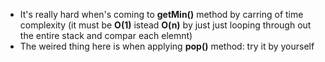 * It's really hard when's coming to **getMin()** method by carring of time complexity (it must be **O(1)** istead **O(n)** by just just looping through out the entire stack and compar each elemnt)
* The weired thing here is when applying **pop()** method: try it by yourself